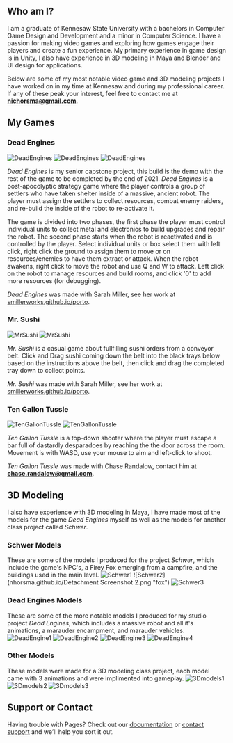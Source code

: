 ## Who am I?

I am a graduate of Kennesaw State University with a bachelors in Computer Game Design and Development and a minor in Computer Science. I have a passion for making video games and exploring how games engage their players and create a fun experience. My primary experience in game design is in Unity, I also have experience in 3D modeling in Maya and Blender and UI design for applications.

Below are some of my most notable video game and 3D modeling projects I have worked on in my time at Kennesaw and during my professional career. If any of these peak your interest, feel free to contact me at **nichorsma@gmail.com**.

## My Games



### Dead Engines

![DeadEngines](nhorsma.github.io/deadengines_screenshot1.png "dead")
![DeadEngines](nhorsma.github.io/deadengines_screenshot1.png "dead")
![DeadEngines](nhorsma.github.io/deadengines_screenshot1.png "dead")

_Dead Engines_ is my senior capstone project, this build is the demo with the rest of the game to be completed by the end of 2021. _Dead Engines_ is a post-apocolyptic strategy game where the player controls a group of settlers who have taken shelter inside of a massive, ancient robot. The player must assign the settlers to collect resources, combat enemy raiders, and re-build the inside of the robot to re-activate it.

The game is divided into two phases, the first phase the player must control individual units to collect metal and electronics to build upgrades and repair the robot. The second phase starts when the robot is reactivated and is controlled by the player. Select individual units or box select them with left click, right click the ground to assign them to move or on resources/enemies to have them extract or attack. When the robot awakens, right click to move the robot and use Q and W to attack. Left click on the robot to manage resources and build rooms, and click '0' to add more resources (for debugging).

_Dead Engines_ was made with Sarah Miller, see her work at [smillerworks.github.io/porto](https://smillerworks.github.io/porto/).

### Mr. Sushi
![MrSushi](nhorsma.github.io/SushiGame.png "Mr Sushi Game")
![MrSushi](nhorsma.github.io/mr_sushi_main.png "Mr Sushi menu")

_Mr. Sushi_ is a casual game about fullfilling sushi orders from a conveyor belt. Click and Drag sushi coming down the belt into the black trays below based on the instructions above the belt, then click and drag the completed tray down to collect points.

_Mr. Sushi_ was made with Sarah Miller, see her work at [smillerworks.github.io/porto](https://smillerworks.github.io/porto/).


### Ten Gallon Tussle
![TenGallonTussle](nhorsma.github.io/TenGallonTustleTitle_small.png "Ten Gallon Tussle Logo")
![TenGallonTussle](nhorsma.github.io/TenGallonGame.png "Ten Gallon Tussle Game")

_Ten Gallon Tussle_ is a top-down shooter where the player must escape a bar full of dastardly desparadoes by reaching the the door across the room. Movement is with WASD, use your mouse to aim and left-click to shoot.

_Ten Gallon Tussle_ was made with Chase Randalow, contact him at **chase.randalow@gmail.com**.



## 3D Modeling
I also have experience with 3D modeling in Maya, I have made most of the models for the game _Dead Engines_ myself as well as the models for another class project called _Schwer_.

### Schwer Models

These are some of the models I produced for the project _Schwer_, which include the game's NPC's, a Firey Fox emerging from a campfire, and the buildings used in the main level.
![Schwer1](nhorsma.github.io/NPCs_Final.png "NPCs")
![Schwer2](nhorsma.github.io/Detachment Screenshot 2.png "fox")
![Schwer3](nhorsma.github.io/SchwerBuildings_screenshot.png "buildings")


### Dead Engines Models

These are some of the more notable models I produced for my studio project _Dead Engines_, which includes a massive robot and all it's animations, a marauder encampment, and marauder vehicles.
![DeadEngine1](nhorsma.github.io/Automoton_Screenshot.png "robot")
![DeadEngine2](nhorsma.github.io/Encampment_screenshot.png "camp")
![DeadEngine3](nhorsma.github.io/Mech_screenshot.png "mech")
![DeadEngine4](nhorsma.github.io/APC_screenshot.png "apc")



### Other Models
These models were made for a 3D modeling class project, each model came with 3 animations and were implimented into gameplay. 
![3Dmodels1](nhorsma.github.io/SpaceMan_screenshot.png "spaceman")
![3Dmodels2](nhorsma.github.io/spider_screenshot.png "spider")
![3Dmodels3](nhorsma.github.io/crab_screenshot.png "crab")



## Support or Contact

Having trouble with Pages? Check out our [documentation](https://docs.github.com/categories/github-pages-basics/) or [contact support](https://github.com/contact) and we’ll help you sort it out.
